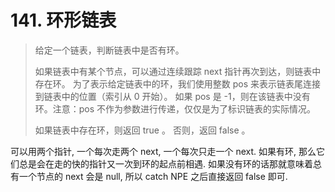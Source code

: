 # 141. 环形链表

> 给定一个链表，判断链表中是否有环。
>
> 如果链表中有某个节点，可以通过连续跟踪 next 指针再次到达，则链表中存在环。 为了表示给定链表中的环，我们使用整数 pos 来表示链表尾连接到链表中的位置（索引从 0 开始）。 如果 pos 是 -1，则在该链表中没有环。注意：pos 不作为参数进行传递，仅仅是为了标识链表的实际情况。
>
> 如果链表中存在环，则返回 true 。 否则，返回 false 。

可以用两个指针, 一个每次走两个 next, 一个每次只走一个 next. 如果有环, 那么它们总是会在走的快的指针又一次到环的起点前相遇. 如果没有环的话那就意味着总有一个节点的 next 会是 null, 所以 catch NPE 之后直接返回 false 即可.
